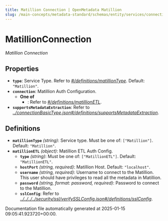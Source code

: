 ```yaml
---
title: Matillion Connection | OpenMetadata Matillion
slug: /main-concepts/metadata-standard/schemas/entity/services/connections/pipeline/matillionconnection
---
```


# MatillionConnection

*Matillion Connection*

## Properties

- **`type`**: Service Type. Refer to *[#/definitions/matillionType](#definitions/matillionType)*. Default: `"Matillion"`.
- **`connection`**: Matillion Auth Configuration.
  - **One of**
    - : Refer to *[#/definitions/matillionETL](#definitions/matillionETL)*.
- **`supportsMetadataExtraction`**: Refer to *[../connectionBasicType.json#/definitions/supportsMetadataExtraction](#/connectionBasicType.json#/definitions/supportsMetadataExtraction)*.
## Definitions

- **`matillionType`** *(string)*: Service type. Must be one of: `["Matillion"]`. Default: `"Matillion"`.
- **`matillionETL`** *(object)*: Matillion ETL Auth Config.
  - **`type`** *(string)*: Must be one of: `["MatillionETL"]`. Default: `"MatillionETL"`.
  - **`hostPort`** *(string, required)*: Matillion Host. Default: `"localhost"`.
  - **`username`** *(string, required)*: Username to connect to the Matillion. This user should have privileges to read all the metadata in Matillion.
  - **`password`** *(string, format: password, required)*: Password to connect to the Matillion.
  - **`sslConfig`**: Refer to *[../../../../security/ssl/verifySSLConfig.json#/definitions/sslConfig](#/../../../security/ssl/verifySSLConfig.json#/definitions/sslConfig)*.


Documentation file automatically generated at 2025-01-15 09:05:41.923720+00:00.
